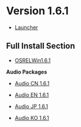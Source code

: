 # Version 1.6.1

- [Launcher](https://autopatchhk.yuanshen.com/client_app/update/hk4e_global/10/update_20210525213303_d009a819aTBew3U6.zip)

## Full Install Section

- [OSRELWin1.6.1](https://autopatchhk.yuanshen.com/client_app/pc_mihoyo/20210609_eea40505c6337fd1/GenshinImpact_1.6.0.zip)

**Audio Packages**

- [Audio CN 1.6.1](https://autopatchhk.yuanshen.com/client_app/pc_mihoyo/20210609_eea40505c6337fd1/Audio_Chinese_1.6.1.zip)

- [Audio EN 1.6.1](https://autopatchhk.yuanshen.com/client_app/pc_mihoyo/20210609_eea40505c6337fd1/Audio_English(US)_1.6.1.zip)

- [Audio JP 1.6.1](https://autopatchhk.yuanshen.com/client_app/pc_mihoyo/20210609_eea40505c6337fd1/Audio_Japanese_1.6.1.zip)

- [Audio KO 1.6.1](https://autopatchhk.yuanshen.com/client_app/pc_mihoyo/20210609_eea40505c6337fd1/Audio_Korean_1.6.1.zip)
